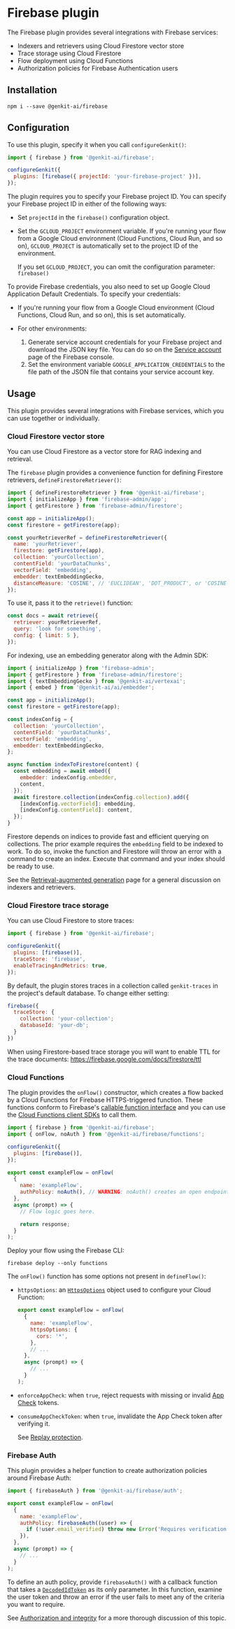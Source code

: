 # Firebase plugin

The Firebase plugin provides several integrations with Firebase services:

- Indexers and retrievers using Cloud Firestore vector store
- Trace storage using Cloud Firestore
- Flow deployment using Cloud Functions
- Authorization policies for Firebase Authentication users

<!-- - State storage using Cloud Firestore -->

## Installation

```posix-terminal
npm i --save @genkit-ai/firebase
```

## Configuration

To use this plugin, specify it when you call `configureGenkit()`:

```js
import { firebase } from '@genkit-ai/firebase';

configureGenkit({
  plugins: [firebase({ projectId: 'your-firebase-project' })],
});
```

The plugin requires you to specify your Firebase project ID. You can specify
your Firebase project ID in either of the following ways:

- Set `projectId` in the `firebase()` configuration object.

- Set the `GCLOUD_PROJECT` environment variable. If you're running your flow
  from a Google Cloud environment (Cloud Functions, Cloud Run, and so on),
  `GCLOUD_PROJECT` is automatically set to the project ID of the environment.

  If you set `GCLOUD_PROJECT`, you can omit the configuration parameter:
  `firebase()`

To provide Firebase credentials, you also need to set up Google Cloud
Application Default Credentials. To specify your credentials:

- If you're running your flow from a Google Cloud environment (Cloud Functions,
  Cloud Run, and so on), this is set automatically.

- For other environments:

  1.  Generate service account credentials for your Firebase project and
      download the JSON key file. You can do so on the
      [Service account](https://console.firebase.google.com/project/_/settings/serviceaccounts/adminsdk)
      page of the Firebase console.
  1.  Set the environment variable `GOOGLE_APPLICATION_CREDENTIALS` to the file
      path of the JSON file that contains your service account key.

## Usage

This plugin provides several integrations with Firebase services, which you can
use together or individually.

### Cloud Firestore vector store

You can use Cloud Firestore as a vector store for RAG indexing and retrieval.

The `firebase` plugin provides a convenience function for defining Firestore
retrievers, `defineFirestoreRetriever()`:

```js
import { defineFirestoreRetriever } from '@genkit-ai/firebase';
import { initializeApp } from 'firebase-admin/app';
import { getFirestore } from 'firebase-admin/firestore';

const app = initializeApp();
const firestore = getFirestore(app);

const yourRetrieverRef = defineFirestoreRetriever({
  name: 'yourRetriever',
  firestore: getFirestore(app),
  collection: 'yourCollection',
  contentField: 'yourDataChunks',
  vectorField: 'embedding',
  embedder: textEmbeddingGecko,
  distanceMeasure: 'COSINE', // 'EUCLIDEAN', 'DOT_PRODUCT', or 'COSINE' (default)
});
```

To use it, pass it to the `retrieve()` function:

```js
const docs = await retrieve({
  retriever: yourRetrieverRef,
  query: 'look for something',
  config: { limit: 5 },
});
```

For indexing, use an embedding generator along with the Admin SDK:

```js
import { initializeApp } from 'firebase-admin';
import { getFirestore } from 'firebase-admin/firestore';
import { textEmbeddingGecko } from '@genkit-ai/vertexai';
import { embed } from '@genkit-ai/ai/embedder';

const app = initializeApp();
const firestore = getFirestore(app);

const indexConfig = {
  collection: 'yourCollection',
  contentField: 'yourDataChunks',
  vectorField: 'embedding',
  embedder: textEmbeddingGecko,
};

async function indexToFirestore(content) {
  const embedding = await embed({
    embedder: indexConfig.embedder,
    content,
  });
  await firestore.collection(indexConfig.collection).add({
    [indexConfig.vectorField]: embedding,
    [indexConfig.contentField]: content,
  });
}
```

Firestore depends on indices to provide fast and efficient querying on
collections. The prior example requires the `embedding` field to be indexed to
work. To do so, invoke the function and Firestore will throw an error with a
command to create an index. Execute that command and your index should be ready
to use.

See the [Retrieval-augmented generation](../rag.md) page for a general
discussion on indexers and retrievers.

### Cloud Firestore trace storage

You can use Cloud Firestore to store traces:

```js
import { firebase } from '@genkit-ai/firebase';

configureGenkit({
  plugins: [firebase()],
  traceStore: 'firebase',
  enableTracingAndMetrics: true,
});
```

By default, the plugin stores traces in a collection called `genkit-traces` in
the project's default database. To change either setting:

```js
firebase({
  traceStore: {
    collection: 'your-collection';
    databaseId: 'your-db';
  }
})
```

When using Firestore-based trace storage you will want to enable TTL for the trace documents: https://firebase.google.com/docs/firestore/ttl

### Cloud Functions

The plugin provides the `onFlow()` constructor, which creates a flow backed by a
Cloud Functions for Firebase HTTPS-triggered function. These functions conform
to Firebase's
[callable function interface](https://firebase.google.com/docs/functions/callable-reference) and you can use the
[Cloud Functions client SDKs](https://firebase.google.com/docs/functions/callable?gen=2nd#call_the_function)
to call them.

```js
import { firebase } from '@genkit-ai/firebase';
import { onFlow, noAuth } from '@genkit-ai/firebase/functions';

configureGenkit({
  plugins: [firebase()],
});

export const exampleFlow = onFlow(
  {
    name: 'exampleFlow',
    authPolicy: noAuth(), // WARNING: noAuth() creates an open endpoint!
  },
  async (prompt) => {
    // Flow logic goes here.

    return response;
  }
);
```

Deploy your flow using the Firebase CLI:

```posix-terminal
firebase deploy --only functions
```

The `onFlow()` function has some options not present in `defineFlow()`:

- `httpsOptions`: an [`HttpsOptions`](https://firebase.google.com/docs/reference/functions/2nd-gen/node/firebase-functions.https.httpsoptions)
  object used to configure your Cloud Function:

  ```js
  export const exampleFlow = onFlow(
    {
      name: 'exampleFlow',
      httpsOptions: {
        cors: '*',
      },
      // ...
    },
    async (prompt) => {
      // ...
    }
  );
  ```

- `enforceAppCheck`: when `true`, reject requests with missing or invalid [App Check](https://firebase.google.com/docs/app-check)
  tokens.

- `consumeAppCheckToken`: when `true`, invalidate the App Check token after verifying it.

  See [Replay protection](https://firebase.google.com/docs/app-check/cloud-functions#replay-protection).

### Firebase Auth

This plugin provides a helper function to create authorization policies around
Firebase Auth:

```js
import { firebaseAuth } from '@genkit-ai/firebase/auth';

export const exampleFlow = onFlow(
  {
    name: 'exampleFlow',
    authPolicy: firebaseAuth((user) => {
      if (!user.email_verified) throw new Error('Requires verification!');
    }),
  },
  async (prompt) => {
    // ...
  }
);
```

To define an auth policy, provide `firebaseAuth()` with a callback function that
takes a
[`DecodedIdToken`](https://firebase.google.com/docs/reference/admin/node/firebase-admin.auth.decodedidtoken)
as its only parameter. In this function, examine the user token and throw an
error if the user fails to meet any of the criteria you want to require.

See [Authorization and integrity](../auth.md) for a more thorough discussion of
this topic.
